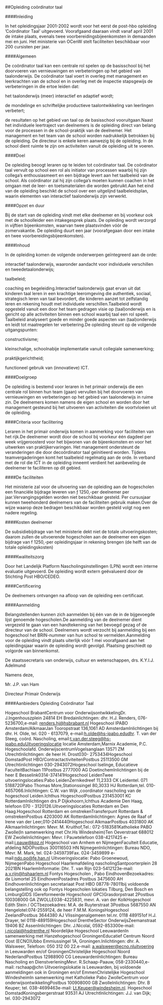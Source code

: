 <meta http-equiv='Content-Type' content='text/html; charset=utf-8' />

##Opleiding coördinator taal

####Inleiding

In het opleidingsjaar 2001-2002 wordt voor het eerst de post-hbo opleiding ’Coördinator Taal’ uitgevoerd. Voorafgaand daaraan vindt vanaf april 2001 de intake plaats, evenals twee voorbereidingsbijeenkomsten in demaanden mei en juni. Het ministerie van OCenW stelt faciliteiten beschikbaar voor 200 cursisten per jaar.

####Algemeen

De coördinator taal kan een centrale rol spelen op de basisschool bij het doorvoeren van vernieuwingen en verbeteringen op het gebied van taalonderwijs. De coördinator taal voert in overleg met management en leerkrachten van de school en in overleg met de inspectie stapsgewijs de verbeteringen in die ertoe leiden dat:

het taalonderwijs (meer) interactief en adaptief wordt;

de mondelinge en schriftelijke productieve taalontwikkeling van leerlingen verbetert;

de resultaten op het gebied van taal op de basisschool vooruitgaan.Naast het individuele leertraject van deelnemers is de opleiding direct van belang voor de processen in de school-praktijk van de deelnemer. Het management en het team van de school worden nadrukkelijk betrokken bij de opleiding. De directeur is enkele keren aanwezig bij de opleiding. In de school dient ruimte te zijn om activiteiten vanuit de opleiding uit te voeren.

####Doel

De opleiding beoogt leraren op te leiden tot coördinator taal. De coördinator taal vervult op school een rol als initiator van processen waarbij hij zijn collega’s enthousiasmeert en een bijdrage levert aan het taalbeleid van de school. Als coördinator zal hij zijn collega’s moeten kunnen coachen in het omgaan met de leer- en toetsmaterialen die worden gebruikt.Aan het eind van de opleiding beschikt de school over een uitgelijnd taalbeleidsplan, waarin elementen van interactief taalonderwijs zijn verwerkt.

####Opzet en duur

Bij de start van de opleiding vindt met elke deelnemer en bij voorkeur ook met de schoolleider een intakegesprek plaats. De opleiding wordt verzorgd in vijftien bijeenkomsten, waarvan twee plaatsvinden vóór de zomervakantie. De opleiding duurt een jaar (voorafgegaan door een intake en twee voorbereidingsbijeenkomsten).

####Inhoud

In de opleiding komen de volgende onderwerpen geïntegreerd aan de orde:

interactief taalonderwijs, waaronder aandacht voor individuele verschillen en tweedetaalonderwijs;

taalbeleid;

coaching en begeleiding.Interactief taalonderwijs gaat ervan uit dat kinderen taal leren in een krachtige leeromgeving die authentiek, sociaal, strategisch leren van taal bevordert, die kinderen aanzet tot zelfstandig leren en rekening houdt met individuele verschillen.Taalbeleid wordt opgesteld vanuit een door het team gedragen visie op (taal)onderwijs en is gericht op alle activiteiten binnen een school waarbij taal een rol speelt. Taalbeleid analyseert goede en minder goede aspecten van (taal)onderwijs en leidt tot maatregelen ter verbetering.De opleiding steunt op de volgende uitgangspunten:

constructivisme;

kleinschalige, schoolnabije implementatie vanuit collegiale samenwerking;

praktijkgerichtheid;

functioneel gebruik van (innovatieve) ICT.

####Doelgroep

De opleiding is bestemd voor leraren in het primair onderwijs die een centrale rol binnen hun team (gaan) vervullen bij het doorvoeren van vernieuwingen en verbeteringen op het gebied van taalonderwijs in ruime zin. De deelnemers komen namens de eigen school en worden door het management gesteund bij het uitvoeren van activiteiten die voortvloeien uit de opleiding.

####Criteria voor facilitering

Leraren in het primair onderwijs komen in aanmerking voor faciliteiten van het rijk.De deelnemer wordt door de school bij voorkeur één dagdeel per week vrijgeroosterd voor het bijwonen van de bijeenkomsten en voor het uitwerken van praktijkervaringen. Het management ondersteunt de veranderingen die door decoördinator taal geïnitieerd worden. Tijdens teamvergaderingen komt het taalbeleid regelmatig aan de orde. In verband met de rol die ICT in de opleiding inneemt verdient het aanbeveling de deelnemer te faciliteren op dit gebied.

####De faciliteiten

Het ministerie zal voor de uitvoering van de opleiding aan de hogescholen een financiële bijdrage leveren van ƒ 1250,-per deelnemer per jaar.Vervangingsgelden worden niet beschikbaar gesteld. Per cursusjaar kunnen tweehonderd deelnemers van de faciliteiten gebruik maken.Over de wijze waarop deze bedragen beschikbaar worden gesteld volgt nog een nadere regeling.

####Kosten deelnemer

De subsidiebijdrage van het ministerie dekt niet de totale uitvoeringskosten; daarom zullen de uitvoerende hogescholen aan de deelnemer een eigen bijdrage van f 1250,-per opleidingsjaar in rekening brengen (de helft van de totale opleidingskosten)

####Kwaliteitszorg

Door het Landelijk Platform Nascholingsinstellingen (LPN) wordt een interne evaluatie uitgevoerd. De opleiding wordt extern geëvalueerd door de Stichting Post HBO/CEDEO.

####Certificering

De deelnemers ontvangen na afloop van de opleiding een certificaat.

####Aanmelding

Belangstellenden kunnen zich aanmelden bij één van de in de bijgevoegde lijst genoemde hogescholen.De aanmelding van de deelnemer dient vergezeld te gaan van een handtekening van het bevoegd gezag of de directeur van de school. Deelnemers wordt verzocht bij aanmelding bij een hogeschool het BRIN-nummer van hun school te vermelden.Aanmelding voor de opleiding vindt plaats uiterlijk vóór 1 mei voorafgaand aan het opleidingsjaar waarin de opleiding wordt gevolgd. Plaatsing geschiedt op volgorde van binnenkomst. 

De 
staatssecretaris van onderwijs, cultuur en wetenschappen, 
drs. K.Y.I.J. Adelmund  

Namens deze,

Mr. J.P. van Ham 

Directeur Primair Onderwijs 

####Aanbieders Opleiding Coördinator Taal

Hogeschool BrabantCentrum voor OnderwijsontwikkelingDr. J.Ingenhouszplein 24814 EH Bredainlichtingen: dhr. H.J. Renders, 076-5236700,e-mail: renders.hj@hsbrabant.nl Hogeschool IPABO Amsterdam/AlkmaarJan Tooropstraat 136,1061 AD AmsterdamInlichtingen bij dhr. H. Olde, tel. 020 - 6137079, e-mail:h.olde@hs-ipabo.edudhr. T. van der Steeg, coörd. Nascholing, email:t.van.der.steeg@hs-ipabo.eduUitvoeringslocatie locatie Amsterdam,Marnix Academie, P.C. Hogeschoolafd. OnderwijscentrumVogelsanglaan 13571 ZM UtrechtInlichtingen: de heer H. Drost030- 2753434Hogeschool DomstadPost HBO/ContractactiviteitenPostbus 25113500 GM Utrechtinlichtingen 030-2943072Hogeschool Iselinge, Educatieve FaculteitBachlaan 11Postbus 2777000 AG DoetinchemInlichtingen bij de heer E Besselink0314-374141Hogeschool LeidenTwee uitvoeringslocaties:Pabo LeidenZernikedreef 11,2333 CK Leidentel. 071 5188720Pabo Thomas More,Stationssingel 80,3033 HJ Rotterdam,tel. 010-4657066.Inlichtingen: C.W. van Wijk ,coordinator nascholing van de hogeschool Leiden.Ichthus HogeschoolPostbus 231453001 KC RotterdamInlichtingen drs.P Dijkxhoorn,Ichthus Academie Den Haag, telefoon 070 - 3120126.Uitvoeringslocaties Rotterdam en Den Haag.Hogeschool Rotterdam en omstrekenTransferpunt Rotterdam & omstrekenPostbus 4203000 AK RotterdamInlichtingen: Agnes de Raaf of Irene van der Leer,010-2414440Hogeschool AlkmaarPostbus 4031800 AK AlkmaarInlichtingen: Mevr. M. Kruithof,Tel.: 072-5183581Katholieke PABO Zwolle(In samenwerking met Chr.Hs Windesheim)Ten Oeverstraat 688012 EW ZwolleInlichtingen: Mevr. I Pauwtelefoon 038-4217425 e-mail:i.pauw@kpz.nl Hogeschool van Arnhem en NijmegenFaculteit Educatie, afdeling NDOPostbus 300116503 HN NijmegenInlichtingen: Bureau NDO, Mevr. M. Mark, tel. 024-3459739Fax. 024-3459899 e-mail:ndo.po@fe.han.nl Uitvoeringslocatie: Pabo Groenewoud, NijmegenPabo Hogeschool Haarlemafdeling nascholingSantpoorterplein 28 2021BN HaarlemInformatie: Dhr. T. van Rijn 023-5412123e-mail: a.v.rijn@hshaarlem.nl Fontys Hogescholen , Pabo EindhovenBezoekadres: de Lismortel 25 EindhovenPostadres Postbus 3475600 AH EindhovenInlichtingen secretariaat Post HBO 08778-78011bij voldoende belangstelling ook op Fontys Hogescholen lokaties Tilburg, Den Bosch en LimburgGIDS (Gereformeerde Hogeschool/ GPC)Grasdorpstraat 2Postbus 100308000 GA ZWOLLE038-4225831, mevr. A. van der KolkHogeschool Edith Stein / OCTbezoekadres: M.A. de Ruyterstraat 3Postbus 5687550 AN Hengelotel:074-2559124, de heer F.M.M. KoningsHogeschool ZeelandPostbus 3644380 AJ Vlissingenalgemeen tel.nr. 0118 489151of H.J. Drayer, tel 0118-489159Hogeschool DrentheSector OnderwijsZeemanstraat 19406 BZ AssenInlichtingen: Dhr. J.Nicolaï, 0592-853300e-mail: j.nicolai@hsdrenthe.nl Noordelijke Hogeschool LeeuwardenIn samenwerking met Hanzehogeschool GroningenEducatief Centrum Noord Oost (ECNO)Ubbo Emmiussingel 1A, Groningen.Inlichtingen: dhr. A. Walsweer, Telefoon: 050 312 00 22.e-mail: a.walsweer@ecno.nluitvoering in Leeuwarden en/of GroningenChristelijke Hogeschool Noord NederlandPostbus 12988900 CG LeeuwardenInlichtingen: Bureau Nascholing en DienstverleningMevr. R.Schaap-Paauw, 058-2330440,e-mail: rschaap@chn Uitvoeringslokatie is Leeuwarden, bij voldoende aanmeldingen ook in Groningen en/of EmmenChristelijke Hogeschool WindesheimIn samenwerking met Katholieke Pabo ZwolleCentrum voor onderwijsontwikkelingPostbus 100908000 GB ZwolleInlichtingen: Dhr. B Keuper; tel. 038-4699463e-mail: Lt.Keuper@windesheim.nl. Hogeschool DomstadKoningsbergerstraat 93531 AJ UtrechtInlichtingen: J.J. van Dijk; tel. 030-2943072
